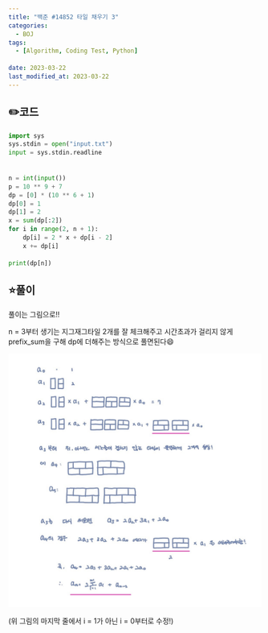 ```yaml
---
title: "백준 #14852 타일 채우기 3"
categories:
  - BOJ
tags:
  - [Algorithm, Coding Test, Python]

date: 2023-03-22
last_modified_at: 2023-03-22
---
```

## :pencil2:코드

```python
import sys
sys.stdin = open("input.txt")
input = sys.stdin.readline


n = int(input())
p = 10 ** 9 + 7
dp = [0] * (10 ** 6 + 1)
dp[0] = 1
dp[1] = 2
x = sum(dp[:2])
for i in range(2, n + 1):
    dp[i] = 2 * x + dp[i - 2]
    x += dp[i]

print(dp[n])

```

## :star:풀이

풀이는 그림으로!! 

n = 3부터 생기는 지그재그타일 2개를 잘 체크해주고 시간초과가 걸리지 않게 prefix_sum을 구해 dp에 더해주는 방식으로 풀면된다:smile:

![14852](/assets/images/captured/14852.jpg)

(위 그림의 마지막 줄에서 i = 1가 아닌 i = 0부터로 수정!)